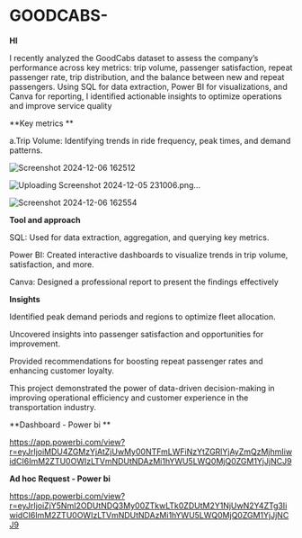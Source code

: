 # GOODCABS-
**HI**

I recently analyzed the GoodCabs dataset to assess the company’s performance across key metrics: trip volume, passenger satisfaction, repeat passenger rate, trip distribution, and the balance between new and repeat passengers. Using SQL for data extraction, Power BI for visualizations, and Canva for reporting, I identified actionable insights to optimize operations and improve service quality

**Key metrics **

a.Trip Volume: Identifying trends in ride frequency, peak times, and demand patterns.

![Screenshot 2024-12-06 162512](https://github.com/user-attachments/assets/56665fc1-6944-4a0d-884a-5b2a249eca2f)

![Uploading Screenshot 2024-12-05 231006.png…]()

![Screenshot 2024-12-06 162554](https://github.com/user-attachments/assets/1e000fcb-1f34-45a8-a952-5d9ce6e70e85)

**Tool and approach**

SQL: Used for data extraction, aggregation, and querying key metrics.

Power BI: Created interactive dashboards to visualize trends in trip volume, satisfaction, and more.

Canva: Designed a professional report to present the findings effectively

**Insights**

Identified peak demand periods and regions to optimize fleet allocation.

Uncovered insights into passenger satisfaction and opportunities for improvement.

Provided recommendations for boosting repeat passenger rates and enhancing customer loyalty.

This project demonstrated the power of data-driven decision-making in improving operational efficiency and customer experience in the transportation industry.

**Dashboard - Power bi **

https://app.powerbi.com/view?r=eyJrIjoiMDU4ZGMzYjAtZjUwMy00NTFmLWFiNzYtZGRlYjAyZmQzMjhmIiwidCI6ImM2ZTU0OWIzLTVmNDUtNDAzMi1hYWU5LWQ0MjQ0ZGM1YjJjNCJ9

**Ad hoc Request - Power bi**

https://app.powerbi.com/view?r=eyJrIjoiZjY5NmI2ODUtNDQ3My00ZTkwLTk0ZDUtM2Y1NjUwN2Y4ZTg3IiwidCI6ImM2ZTU0OWIzLTVmNDUtNDAzMi1hYWU5LWQ0MjQ0ZGM1YjJjNCJ9




